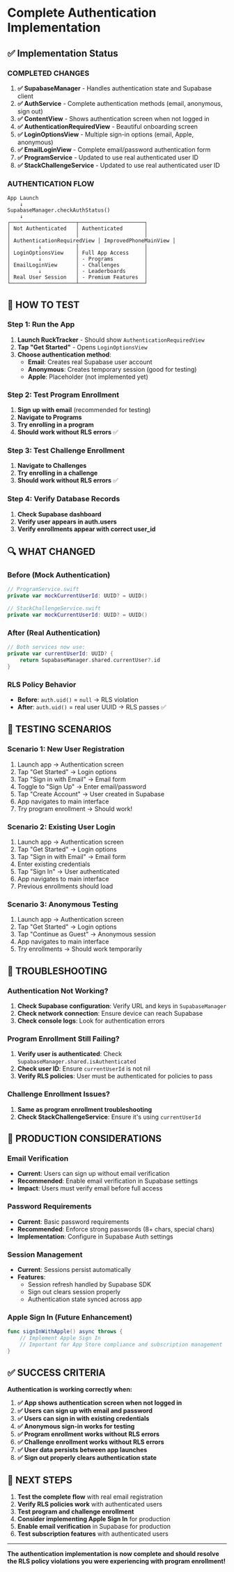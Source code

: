 # Complete Authentication Implementation

## ✅ Implementation Status

### **COMPLETED CHANGES**

1. **✅ SupabaseManager** - Handles authentication state and Supabase client
2. **✅ AuthService** - Complete authentication methods (email, anonymous, sign out)
3. **✅ ContentView** - Shows authentication screen when not logged in
4. **✅ AuthenticationRequiredView** - Beautiful onboarding screen
5. **✅ LoginOptionsView** - Multiple sign-in options (email, Apple, anonymous)
6. **✅ EmailLoginView** - Complete email/password authentication form
7. **✅ ProgramService** - Updated to use real authenticated user ID
8. **✅ StackChallengeService** - Updated to use real authenticated user ID

### **AUTHENTICATION FLOW**

```
App Launch
    ↓
SupabaseManager.checkAuthStatus()
    ↓
┌─────────────────────┬─────────────────────┐
│ Not Authenticated   │ Authenticated       │
│                     │                     │
│ AuthenticationRequiredView │ ImprovedPhoneMainView │
│         ↓           │                     │
│ LoginOptionsView    │ Full App Access     │
│         ↓           │ - Programs          │
│ EmailLoginView      │ - Challenges        │
│         ↓           │ - Leaderboards      │
│ Real User Session   │ - Premium Features  │
└─────────────────────┴─────────────────────┘
```

## 🔧 HOW TO TEST

### **Step 1: Run the App**
1. **Launch RuckTracker** - Should show `AuthenticationRequiredView`
2. **Tap "Get Started"** - Opens `LoginOptionsView`
3. **Choose authentication method**:
   - **Email**: Creates real Supabase user account
   - **Anonymous**: Creates temporary session (good for testing)
   - **Apple**: Placeholder (not implemented yet)

### **Step 2: Test Program Enrollment**
1. **Sign up with email** (recommended for testing)
2. **Navigate to Programs** 
3. **Try enrolling in a program**
4. **Should work without RLS errors** ✅

### **Step 3: Test Challenge Enrollment**
1. **Navigate to Challenges**
2. **Try enrolling in a challenge**
3. **Should work without RLS errors** ✅

### **Step 4: Verify Database Records**
1. **Check Supabase dashboard**
2. **Verify user appears in auth.users**
3. **Verify enrollments appear with correct user_id**

## 🔍 WHAT CHANGED

### **Before (Mock Authentication)**
```swift
// ProgramService.swift
private var mockCurrentUserId: UUID? = UUID()

// StackChallengeService.swift  
private var mockCurrentUserId: UUID? = UUID()
```

### **After (Real Authentication)**
```swift
// Both services now use:
private var currentUserId: UUID? {
    return SupabaseManager.shared.currentUser?.id
}
```

### **RLS Policy Behavior**
- **Before**: `auth.uid()` = `null` → RLS violation
- **After**: `auth.uid()` = real user UUID → RLS passes ✅

## 🚀 TESTING SCENARIOS

### **Scenario 1: New User Registration**
1. Launch app → Authentication screen
2. Tap "Get Started" → Login options
3. Tap "Sign in with Email" → Email form
4. Toggle to "Sign Up" → Enter email/password
5. Tap "Create Account" → User created in Supabase
6. App navigates to main interface
7. Try program enrollment → Should work!

### **Scenario 2: Existing User Login**
1. Launch app → Authentication screen
2. Tap "Get Started" → Login options  
3. Tap "Sign in with Email" → Email form
4. Enter existing credentials
5. Tap "Sign In" → User authenticated
6. App navigates to main interface
7. Previous enrollments should load

### **Scenario 3: Anonymous Testing**
1. Launch app → Authentication screen
2. Tap "Get Started" → Login options
3. Tap "Continue as Guest" → Anonymous session
4. App navigates to main interface
5. Try enrollments → Should work temporarily

## 🔧 TROUBLESHOOTING

### **Authentication Not Working?**
1. **Check Supabase configuration**: Verify URL and keys in `SupabaseManager`
2. **Check network connection**: Ensure device can reach Supabase
3. **Check console logs**: Look for authentication errors

### **Program Enrollment Still Failing?**
1. **Verify user is authenticated**: Check `SupabaseManager.shared.isAuthenticated`
2. **Check user ID**: Ensure `currentUserId` is not nil
3. **Verify RLS policies**: User must be authenticated for policies to pass

### **Challenge Enrollment Issues?**
1. **Same as program enrollment troubleshooting**
2. **Check StackChallengeService**: Ensure it's using `currentUserId`

## 📱 PRODUCTION CONSIDERATIONS

### **Email Verification**
- **Current**: Users can sign up without email verification
- **Recommended**: Enable email verification in Supabase settings
- **Impact**: Users must verify email before full access

### **Password Requirements**
- **Current**: Basic password requirements
- **Recommended**: Enforce strong passwords (8+ chars, special chars)
- **Implementation**: Configure in Supabase Auth settings

### **Session Management**
- **Current**: Sessions persist automatically
- **Features**: 
  - Session refresh handled by Supabase SDK
  - Sign out clears session properly
  - Authentication state synced across app

### **Apple Sign In** (Future Enhancement)
```swift
func signInWithApple() async throws {
    // Implement Apple Sign In
    // Important for App Store compliance and subscription management
}
```

## ✅ SUCCESS CRITERIA

**Authentication is working correctly when:**

1. **✅ App shows authentication screen when not logged in**
2. **✅ Users can sign up with email and password**
3. **✅ Users can sign in with existing credentials**  
4. **✅ Anonymous sign-in works for testing**
5. **✅ Program enrollment works without RLS errors**
6. **✅ Challenge enrollment works without RLS errors**
7. **✅ User data persists between app launches**
8. **✅ Sign out properly clears authentication state**

## 🎯 NEXT STEPS

1. **Test the complete flow** with real email registration
2. **Verify RLS policies work** with authenticated users
3. **Test program and challenge enrollment** 
4. **Consider implementing Apple Sign In** for production
5. **Enable email verification** in Supabase for production
6. **Test subscription features** with authenticated users

---

**The authentication implementation is now complete and should resolve the RLS policy violations you were experiencing with program enrollment!**
